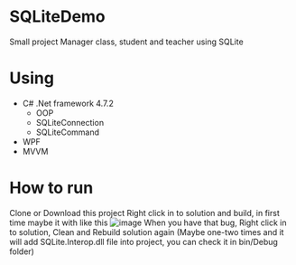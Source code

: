 # SQLiteDemo
Small project Manager class, student and teacher using SQLite

# Using
- C# .Net framework 4.7.2
  * OOP
  * SQLiteConnection
  * SQLiteCommand
- WPF
- MVVM

# How to run
Clone or Download this project
Right click in to solution and build, in first time maybe it with like this
![image](https://github.com/GuenKainto/SQLiteDemo/assets/109414890/0c2154be-65fb-4f3d-aec5-13ccc050512b)
When you have that bug, Right click in to solution, Clean and Rebuild solution again 
(Maybe one-two times and it will add SQLite.Interop.dll file into project, you can check it in bin/Debug folder)

